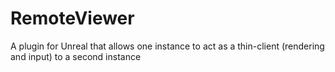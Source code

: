 # RemoteViewer
A plugin for Unreal that allows one instance to act as a thin-client (rendering and input) to a second instance
